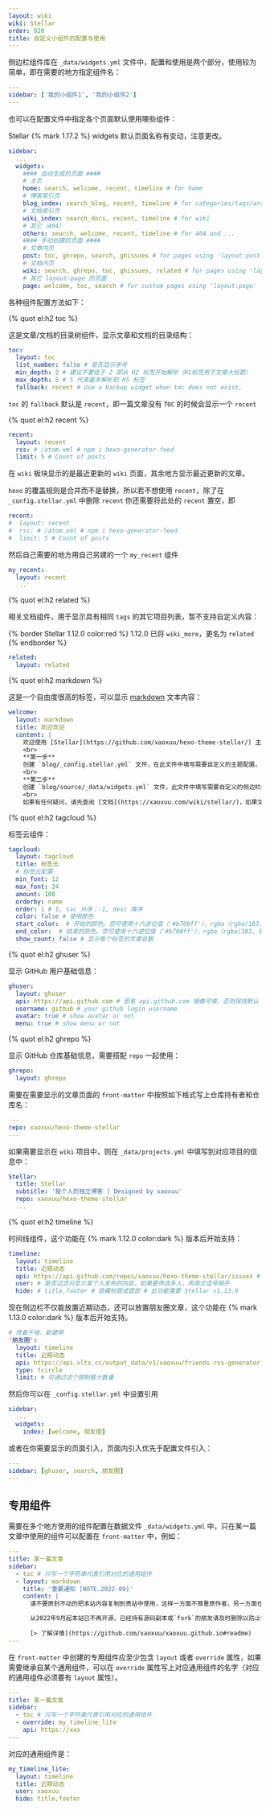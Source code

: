 ```yaml
---
layout: wiki
wiki: Stellar
order: 920
title: 自定义小组件的配置与使用
---
```


侧边栏组件库在 `_data/widgets.yml` 文件中，配置和使用是两个部分，使用较为简单，即在需要的地方指定组件名：

```yaml blog/source/_posts/xxx.md
---
sidebar: ['我的小组件1', '我的小组件2']
---
```

也可以在配置文件中指定各个页面默认使用哪些组件：

Stellar {% mark 1.17.2 %} widgets 默认页面名称有变动，注意更改。

```yaml blog/_config.stellar.yml
sidebar:
  ...
  widgets:
    #### 自动生成的页面 ####
    # 主页
    home: search, welcome, recent, timeline # for home
    # 博客索引页
    blog_index: search_blog, recent, timeline # for categories/tags/archives
    # 文档索引页
    wiki_index: search_docs, recent, timeline # for wiki
    # 其它（404）
    others: search, welcome, recent, timeline # for 404 and ...
    #### 手动创建的页面 ####
    # 文章内页
    post: toc, ghrepo, search, ghissues # for pages using 'layout:post'
    # 文档内页
    wiki: search, ghrepo, toc, ghissues, related # for pages using 'layout:wiki'
    # 其它 layout:page 的页面
    page: welcome, toc, search # for custom pages using 'layout:page'
```

各种组件配置方法如下：

{% quot el:h2 toc %}

这是文章/文档的目录树组件，显示文章和文档的目录结构：

```yaml blog/source/_data/widgets.yml
toc:
  layout: toc
  list_number: false # 是否显示序号
  min_depth: 2 # 建议不要低于 2 即从 H2 标签开始解析（H1标签用于文章大标题）
  max_depth: 5 # 5 代表最多解析到 H5 标签
  fallback: recent # Use a backup widget when toc does not exist.
```

`toc` 的 `fallback` 默认是 `recent`，即一篇文章没有 `TOC` 的时候会显示一个 `recent`

{% quot el:h2 recent %}

```yaml blog/source/_data/widgets.yml
recent:
  layout: recent
  rss: # /atom.xml # npm i hexo-generator-feed
  limit: 5 # Count of posts
```

在 `wiki` 板块显示的是最近更新的 `wiki` 页面，其余地方显示最近更新的文章。

`hexo` 的覆盖规则是合并而不是替换，所以若不想使用 `recent`，除了在 `_config.stellar.yml` 中删除 `recent` 你还需要将此处的 `recent` 置空，即

```yaml blog/source/_data/widgets.yml
recent:
#  layout: recent
#  rss: # /atom.xml # npm i hexo-generator-feed
#  limit: 5 # Count of posts
```

然后自己需要的地方用自己另建的一个 `my_recent` 组件

```yaml blog/source/_data/widgets.yml
my_recent:
  layout: recent
  ...
```

{% quot el:h2 related %}

相关文档组件，用于显示具有相同 `tags` 的其它项目列表，暂不支持自定义内容：

{% border Stellar 1.12.0 color:red %}
1.12.0 已将 `wiki_more`，更名为 `related`
{% endborder %}

```yaml blog/source/_data/widgets.yml
related:
  layout: related
```

{% quot el:h2 markdown %}

这是一个自由度很高的标签，可以显示 [markdown](https://docs.github.com/cn/get-started/writing-on-github/getting-started-with-writing-and-formatting-on-github/basic-writing-and-formatting-syntax) 文本内容：

```yaml blog/source/_data/widgets.yml
welcome:
  layout: markdown
  title: 欢迎欢迎
  content: |
    欢迎使用 [Stellar](https://github.com/xaoxuu/hexo-theme-stellar/) 主题，下面是您的入门指南，祝您使用愉快！
    <br>
    **第一步**
    创建 `blog/_config.stellar.yml` 文件，在此文件中填写需要自定义的主题配置。
    <br>
    **第二步**
    创建 `blog/source/_data/widgets.yml` 文件，此文件中填写需要自定义的侧边栏组件，例如 `welcome` 组件。
    <br>
    如果有任何疑问，请先查阅 [文档](https://xaoxuu.com/wiki/stellar/)，如果文档中没有提供，请提 [issue](https://github.com/xaoxuu/hexo-theme-stellar/issues/) 向开发中询问。
```

{% quot el:h2 tagcloud %}

标签云组件：

```yaml blog/source/_data/widgets.yml
tagcloud:
  layout: tagcloud
  title: 标签云
  # 标签云配置
  min_font: 12
  max_font: 24
  amount: 100
  orderby: name
  order: 1 # 1, sac 升序；-1, desc 降序
  color: false # 使用颜色
  start_color:  # 开始的颜色。您可使用十六进位值（'#b700ff'），rgba（rgba(183, 0, 255, 1)），hsla（hsla(283, 100%, 50%, 1)）或 颜色关键字。此变量仅在 color 参数开启时才有用。
  end_color:  # 结束的颜色。您可使用十六进位值（'#b700ff'），rgba（rgba(183, 0, 255, 1)），hsla（hsla(283, 100%, 50%, 1)）或 颜色关键字。此变量仅在 color 参数开启时才有用。
  show_count: false # 显示每个标签的文章总数
```

{% quot el:h2 ghuser %}

显示 GitHub 用户基础信息：

```yaml blog/source/_data/widgets.yml
ghuser:
  layout: ghuser
  api: https://api.github.com # 若有 api.github.com 镜像可填，否则保持默认
  username: github # your github login username
  avatar: true # show avatar or not
  menu: true # show menu or not
```

{% quot el:h2 ghrepo %}

显示 GitHub 仓库基础信息，需要搭配 `repo` 一起使用：

```yaml blog/source/_data/widgets.yml
ghrepo:
  layout: ghrepo
```

需要在需要显示的文章页面的 `front-matter` 中按照如下格式写上仓库持有者和仓库名：

```yaml blog/source/_posts/xxx.md
---
repo: xaoxuu/hexo-theme-stellar
---
```

如果需要显示在 `wiki` 项目中，则在 `_data/projects.yml` 中填写到对应项目的信息中：

```yaml blog/source/_data/projects.yml
Stellar:
  title: Stellar
  subtitle: '每个人的独立博客 | Designed by xaoxuu'
  repo: xaoxuu/hexo-theme-stellar
  ...
```

{% quot el:h2 timeline %}

时间线组件，这个功能在 {% mark 1.12.0 color:dark %} 版本后开始支持：

```yaml blog/source/_data/widgets.yml
timeline:
  layout: timeline
  title: 近期动态
  api: https://api.github.com/repos/xaoxuu/hexo-theme-stellar/issues # 若你想限制数量，在api链接后面加上?per_page=1指限制为1条
  user: # 是否过滤只显示某个人发布的内容，如果要筛选多人，用英文逗号隔开
  hide: # title,footer # 隐藏标题或底部 # 此功能需要 Stellar v1.13.0
```

现在侧边栏不仅能放置近期动态，还可以放置朋友圈文章，这个功能在 {% mark 1.13.0 color:dark %} 版本后开始支持。

```yaml blog/source/_data/widgets.yml
# 愣着干啥，新建啊
'朋友圈':
  layout: timeline
  title: 近期动态
  api: https://api.vlts.cc/output_data/v1/xaoxuu/friends-rss-generator # 你的朋友圈数据文件地址
  type: fcircle
  limit: # 可通过这个限制最大数量
```

然后你可以在 `_config.stellar.yml` 中设置引用

```yaml blog/_config.stellar.yml
sidebar:
  ...
  widgets:
    index: [welcome, 朋友圈]
```

或者在你需要显示的页面引入，页面内引入优先于配置文件引入：

```yaml blog/source/_posts/xxx.md
---
sidebar: [ghuser, search, 朋友圈]
---
```

## 专用组件

需要在多个地方使用的组件配置在数据文件 `_data/widgets.yml` 中，只在某一篇文章中使用的组件可以配置在 `front-matter` 中，例如：

```yaml blog/source/_posts/xxx.md
---
title: 某一篇文章
sidebar:
  - toc # 只写一个字符串代表引用对应的通用组件
  - layout: markdown
    title: '重要通知 [NOTE.2022-09]'
    content: |
      请不要原封不动的把本站内容复制到贵站中使用，这样一方面不尊重原作者，另一方面也会因为存在大量重复内容影响贵站收录甚至降权。

      从2022年9月起本站已不再开源，已经持有源码副本或`fork`的朋友请及时删除以防止被他人恶意搬运的情况继续发生。
      
      [> 了解详情](https://github.com/xaoxuu/xaoxuu.github.io#readme)
---
```

在 `front-matter` 中创建的专用组件应至少包含 `layout` 或者 `override` 属性，如果需要继承自某个通用组件，可以在 `override` 属性写上对应通用组件的名字（对应的通用组件必须要有 `layout` 属性）。

```yaml blog/source/_posts/xxx.md
---
title: 某一篇文章
sidebar:
  - toc # 只写一个字符串代表引用对应的通用组件
  - override: my_timeline_lite
    api: https://xxx
---
```

对应的通用组件是：

```yaml blog/source/_data/widgets.yml
my_timeline_lite:
  layout: timeline
  title: 近期动态
  user: xaoxuu
  hide: title,footer
```